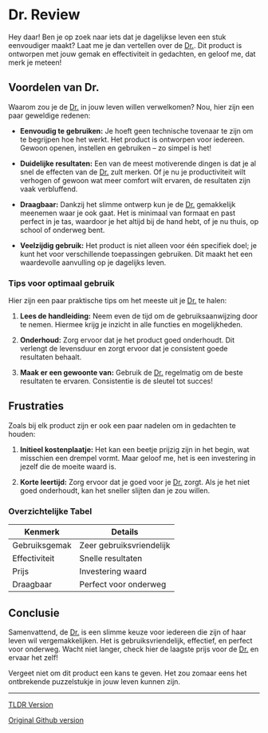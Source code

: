 # Dr. Review

Hey daar! Ben je op zoek naar iets dat je dagelijkse leven een stuk eenvoudiger maakt? Laat me je dan vertellen over de [Dr.](https://www.amazon.nl/s?k=Dr.&tag=laptoplifepro-21). Dit product is ontworpen met jouw gemak en effectiviteit in gedachten, en geloof me, dat merk je meteen!

## Voordelen van Dr.

Waarom zou je de [Dr.](https://www.amazon.nl/s?k=Dr.&tag=laptoplifepro-21) in jouw leven willen verwelkomen? Nou, hier zijn een paar geweldige redenen:

- **Eenvoudig te gebruiken:** Je hoeft geen technische tovenaar te zijn om te begrijpen hoe het werkt. Het product is ontworpen voor iedereen. Gewoon openen, instellen en gebruiken – zo simpel is het!
  
- **Duidelijke resultaten:** Een van de meest motiverende dingen is dat je al snel de effecten van de [Dr.](https://www.amazon.nl/s?k=Dr.&tag=laptoplifepro-21) zult merken. Of je nu je productiviteit wilt verhogen of gewoon wat meer comfort wilt ervaren, de resultaten zijn vaak verbluffend.
  
- **Draagbaar:** Dankzij het slimme ontwerp kun je de [Dr.](https://www.amazon.nl/s?k=Dr.&tag=laptoplifepro-21) gemakkelijk meenemen waar je ook gaat. Het is minimaal van formaat en past perfect in je tas, waardoor je het altijd bij de hand hebt, of je nu thuis, op school of onderweg bent.

- **Veelzijdig gebruik:** Het product is niet alleen voor één specifiek doel; je kunt het voor verschillende toepassingen gebruiken. Dit maakt het een waardevolle aanvulling op je dagelijks leven.

### Tips voor optimaal gebruik

Hier zijn een paar praktische tips om het meeste uit je [Dr.](https://www.amazon.nl/s?k=Dr.&tag=laptoplifepro-21) te halen:

1. **Lees de handleiding:** Neem even de tijd om de gebruiksaanwijzing door te nemen. Hiermee krijg je inzicht in alle functies en mogelijkheden.
  
2. **Onderhoud:** Zorg ervoor dat je het product goed onderhoudt. Dit verlengt de levensduur en zorgt ervoor dat je consistent goede resultaten behaalt.
  
3. **Maak er een gewoonte van:** Gebruik de [Dr.](https://www.amazon.nl/s?k=Dr.&tag=laptoplifepro-21) regelmatig om de beste resultaten te ervaren. Consistentie is de sleutel tot succes!

## Frustraties

Zoals bij elk product zijn er ook een paar nadelen om in gedachten te houden:

1. **Initieel kostenplaatje:** Het kan een beetje prijzig zijn in het begin, wat misschien een drempel vormt. Maar geloof me, het is een investering in jezelf die de moeite waard is.

2. **Korte leertijd:** Zorg ervoor dat je goed voor je [Dr.](https://www.amazon.nl/s?k=Dr.&tag=laptoplifepro-21) zorgt. Als je het niet goed onderhoudt, kan het sneller slijten dan je zou willen.

### Overzichtelijke Tabel

| Kenmerk         | Details                |
|------------------|-----------------------|
| Gebruiksgemak    | Zeer gebruiksvriendelijk |
| Effectiviteit    | Snelle resultaten      |
| Prijs            | Investering waard      |
| Draagbaar        | Perfect voor onderweg  |

## Conclusie

Samenvattend, de [Dr.](https://www.amazon.nl/s?k=Dr.&tag=laptoplifepro-21) is een slimme keuze voor iedereen die zijn of haar leven wil vergemakkelijken. Het is gebruiksvriendelijk, effectief, en perfect voor onderweg. Wacht niet langer, check hier de laagste prijs voor de [Dr.](https://www.amazon.nl/s?k=Dr.&tag=laptoplifepro-21) en ervaar het zelf!

Vergeet niet om dit product een kans te geven. Het zou zomaar eens het ontbrekende puzzelstukje in jouw leven kunnen zijn.

---
[TLDR Version](https://gist.github.com/kijkeens/98219ee1fa349d408c511c278ddab13d)

[Original Github version](https://github.com/kijkeens/dr#readme)
